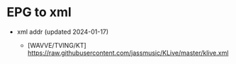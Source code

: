 # EPG to xml

* xml addr (updated 2024-01-17)

  - [WAVVE/TVING/KT]
    https://raw.githubusercontent.com/jassmusic/KLive/master/klive.xml

